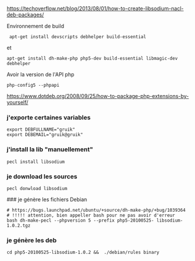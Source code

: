 https://techoverflow.net/blog/2013/08/01/how-to-create-libsodium-nacl-deb-packages/

Environnement de build
```
 apt-get install devscripts debhelper build-essential
```
et 
```
apt-get install dh-make-php php5-dev build-essential libmagic-dev debhelper
```
Avoir la version de l'API php 
```
php-config5 --phpapi
```
https://www.dotdeb.org/2008/09/25/how-to-package-php-extensions-by-yourself/

### j'exporte certaines variables
```
export DEBFULLNAME="gruik"
export DEBEMAIL="gruik@gruik"
```
### j'install la lib "manuellement"
```
pecl install libsodium
```
### je download les sources 
```
pecl donwload libsodium
```

### je génère les fichiers Debian
```
# https://bugs.launchpad.net/ubuntu/+source/dh-make-php/+bug/1039364
# !!!!! attention, bien appeller bash pour ne pas avoir d'erreur
bash dh-make-pecl --phpversion 5 --prefix php5-20100525- libsodium-1.0.2.tgz
```
### je génère les deb
```
cd php5-20100525-libsodium-1.0.2 &&  ./debian/rules binary
```
